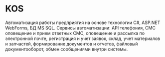 # KOS
Автоматизация работы предприятия на основе технологии C#, ASP.NET WebForms, БД MS SQL.
Сервисы автоматизации: API телефония, СМС оповещение и прием ответных СМС, оповещение и рассылка по электронной почте, регистрация и учет заявок,  склад, учет материалов и запчастей, формирование документов и отчетов, файловый документооборот, обмен сообщениями внутри системы.
